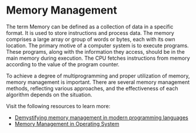 # Memory Management

The term Memory can be defined as a collection of data in a specific format. It is used to store instructions and process data. The memory comprises a large array or group of words or bytes, each with its own location. The primary motive of a computer system is to execute programs. These programs, along with the information they access, should be in the main memory during execution. The CPU fetches instructions from memory according to the value of the program counter. 

To achieve a degree of multiprogramming and proper utilization of memory, memory management is important. There are several memory management methods, reflecting various approaches, and the effectiveness of each algorithm depends on the situation.

Visit the following resources to learn more:

- [Demystifying memory management in modern programming languages](https://dev.to/deepu105/demystifying-memory-management-in-modern-programming-languages-ddd)
- [Memory Management in Operating System](https://www.geeksforgeeks.org/memory-management-in-operating-system/)
